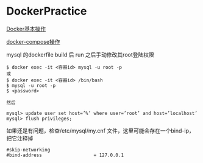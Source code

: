 # DockerPractice

[Docker基本操作](Docker基本操作)

[docker-compose操作](compose/compose基本命令)

mysql 的dockerfile build 后 run 之后手动修改其root登陆权限

```shell
$ docker exec -it <容器id> mysql -u root -p
或
$ docker exec -it <容器id> /bin/bash
$ mysql -u root -p 
$ <password>

然后

mysql> update user set host=’%’ where user=’root’ and host=’localhost’
mysql> flush privileges;
```

如果还是有问题，检查/etc/mysql/my.cnf 文件，这里可能会存在一个bind-ip，把它注释掉

```shell
#skip-networking
#bind-address                   = 127.0.0.1
```


